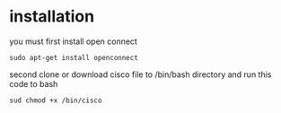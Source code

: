 # installation

you must first install open connect 
```
sudo apt-get install openconnect

```
second clone or download cisco file to /bin/bash directory
and run this code to bash 
```
sud chmod +x /bin/cisco
```



